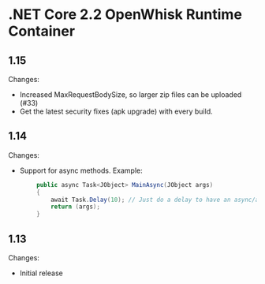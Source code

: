 <!--
#
# Licensed to the Apache Software Foundation (ASF) under one or more
# contributor license agreements.  See the NOTICE file distributed with
# this work for additional information regarding copyright ownership.
# The ASF licenses this file to You under the Apache License, Version 2.0
# (the "License"); you may not use this file except in compliance with
# the License.  You may obtain a copy of the License at
#
#     http://www.apache.org/licenses/LICENSE-2.0
#
# Unless required by applicable law or agreed to in writing, software
# distributed under the License is distributed on an "AS IS" BASIS,
# WITHOUT WARRANTIES OR CONDITIONS OF ANY KIND, either express or implied.
# See the License for the specific language governing permissions and
# limitations under the License.
#
-->

# .NET Core 2.2 OpenWhisk Runtime Container


## 1.15
Changes:
- Increased MaxRequestBodySize, so larger zip files can be uploaded (#33)
- Get the latest security fixes (apk upgrade) with every build.

## 1.14
Changes:
- Support for async methods. Example:

```csharp
        public async Task<JObject> MainAsync(JObject args)
        {
            await Task.Delay(10); // Just do a delay to have an async/await process occur.
            return (args);
        }
```

## 1.13
Changes:
- Initial release
